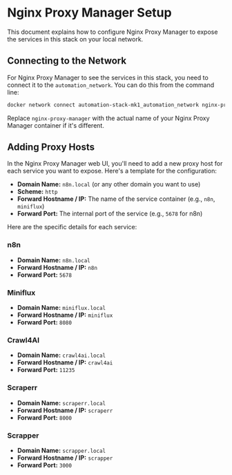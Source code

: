 # Nginx Proxy Manager Setup

This document explains how to configure Nginx Proxy Manager to expose the services in this stack on your local network.

## Connecting to the Network

For Nginx Proxy Manager to see the services in this stack, you need to connect it to the `automation_network`. You can do this from the command line:

```bash
docker network connect automation-stack-mk1_automation_network nginx-proxy-manager
```

Replace `nginx-proxy-manager` with the actual name of your Nginx Proxy Manager container if it's different.

## Adding Proxy Hosts

In the Nginx Proxy Manager web UI, you'll need to add a new proxy host for each service you want to expose. Here's a template for the configuration:

*   **Domain Name:** `n8n.local` (or any other domain you want to use)
*   **Scheme:** `http`
*   **Forward Hostname / IP:** The name of the service container (e.g., `n8n`, `miniflux`)
*   **Forward Port:** The internal port of the service (e.g., `5678` for n8n)

Here are the specific details for each service:

### n8n

*   **Domain Name:** `n8n.local`
*   **Forward Hostname / IP:** `n8n`
*   **Forward Port:** `5678`

### Miniflux

*   **Domain Name:** `miniflux.local`
*   **Forward Hostname / IP:** `miniflux`
*   **Forward Port:** `8080`

### Crawl4AI

*   **Domain Name:** `crawl4ai.local`
*   **Forward Hostname / IP:** `crawl4ai`
*   **Forward Port:** `11235`

### Scraperr

*   **Domain Name:** `scraperr.local`
*   **Forward Hostname / IP:** `scraperr`
*   **Forward Port:** `8000`

### Scrapper

*   **Domain Name:** `scrapper.local`
*   **Forward Hostname / IP:** `scrapper`
*   **Forward Port:** `3000`
